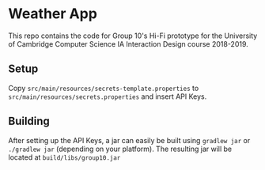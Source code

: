 Weather App
=====

This repo contains the code for Group 10's Hi-Fi prototype for the University of Cambridge Computer Science IA Interaction Design course 2018-2019. 

Setup
---
Copy `src/main/resources/secrets-template.properties` to `src/main/resources/secrets.properties` and insert API Keys.

Building
---
After setting up the API Keys, a jar can easily be built using `gradlew jar` or `./gradlew jar` (depending on your platform).
The resulting jar will be located at `build/libs/group10.jar`